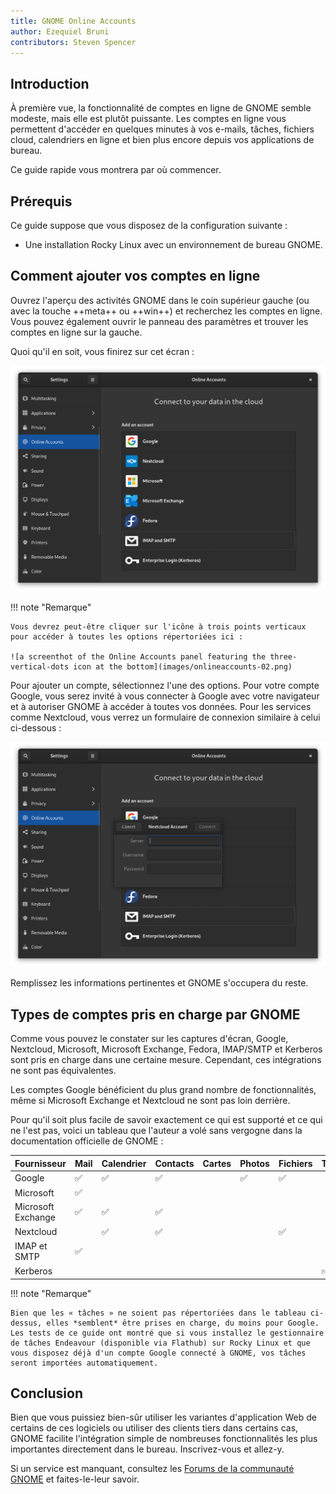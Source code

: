 ```yaml
---
title: GNOME Online Accounts
author: Ezequiel Bruni
contributors: Steven Spencer
---
```


## Introduction

À première vue, la fonctionnalité de comptes en ligne de GNOME semble modeste, mais elle est plutôt puissante. Les comptes en ligne vous permettent d'accéder en quelques minutes à vos e-mails, tâches, fichiers cloud, calendriers en ligne et bien plus encore depuis vos applications de bureau.

Ce guide rapide vous montrera par où commencer.

## Prérequis

Ce guide suppose que vous disposez de la configuration suivante :

- Une installation Rocky Linux avec un environnement de bureau GNOME.

## Comment ajouter vos comptes en ligne

Ouvrez l'aperçu des activités GNOME dans le coin supérieur gauche (ou avec la touche ++meta++ ou ++win++) et recherchez les comptes en ligne. Vous pouvez également ouvrir le panneau des paramètres et trouver les comptes en ligne sur la gauche.

Quoi qu'il en soit, vous finirez sur cet écran :

![a screenshot of the GNOME Online Accounts settings panel](images/onlineaccounts-01.png)

!!! note "Remarque"

```
Vous devrez peut-être cliquer sur l'icône à trois points verticaux pour accéder à toutes les options répertoriées ici :

![a screenthot of the Online Accounts panel featuring the three-vertical-dots icon at the bottom](images/onlineaccounts-02.png)
```

Pour ajouter un compte, sélectionnez l'une des options. Pour votre compte Google, vous serez invité à vous connecter à Google avec votre navigateur et à autoriser GNOME à accéder à toutes vos données. Pour les services comme Nextcloud, vous verrez un formulaire de connexion similaire à celui ci-dessous :

![a screenshot showing the login form for Nextcloud](images/onlineaccounts-03.png)

Remplissez les informations pertinentes et GNOME s'occupera du reste.

## Types de comptes pris en charge par GNOME

Comme vous pouvez le constater sur les captures d'écran, Google, Nextcloud, Microsoft, Microsoft Exchange, Fedora, IMAP/SMTP et Kerberos sont pris en charge dans une certaine mesure. Cependant, ces intégrations ne sont pas équivalentes.

Les comptes Google bénéficient du plus grand nombre de fonctionnalités, même si Microsoft Exchange et Nextcloud ne sont pas loin derrière.

Pour qu'il soit plus facile de savoir exactement ce qui est supporté et ce qui ne l'est pas, voici un tableau que l'auteur a volé sans vergogne dans la documentation officielle de GNOME :

| **Fournisseur**    | **Mail** | **Calendrier** | **Contacts** | **Cartes** | **Photos** | **Fichiers** | **Ticketing** |
| ------------------ | -------- | -------------- | ------------ | ---------- | ---------- | ------------ | ------------- |
| Google             | ✅️       | ✅️             | ✅️           |            | ✅️         | ✅️           |               |
| Microsoft          | ✅️       |                |              |            |            |              |               |
| Microsoft Exchange | ✅️       | ✅️             | ✅️           |            |            |              |               |
| Nextcloud          |          | ✅️             | ✅️           |            |            | ✅️           |               |
| IMAP et SMTP       | ✅️       |                |              |            |            |              |               |
| Kerberos           |          |                |              |            |            |              | ✅️            |

!!! note "Remarque"

```
Bien que les « tâches » ne soient pas répertoriées dans le tableau ci-dessus, elles *semblent* être prises en charge, du moins pour Google. Les tests de ce guide ont montré que si vous installez le gestionnaire de tâches Endeavour (disponible via Flathub) sur Rocky Linux et que vous disposez déjà d'un compte Google connecté à GNOME, vos tâches seront importées automatiquement.
```

## Conclusion

Bien que vous puissiez bien-sûr utiliser les variantes d'application Web de certains de ces logiciels ou utiliser des clients tiers dans certains cas, GNOME facilite l'intégration simple de nombreuses fonctionnalités les plus importantes directement dans le bureau. Inscrivez-vous et allez-y.

Si un service est manquant, consultez les [Forums de la communauté GNOME](https://discourse.gnome.org) et faites-le-leur savoir.
